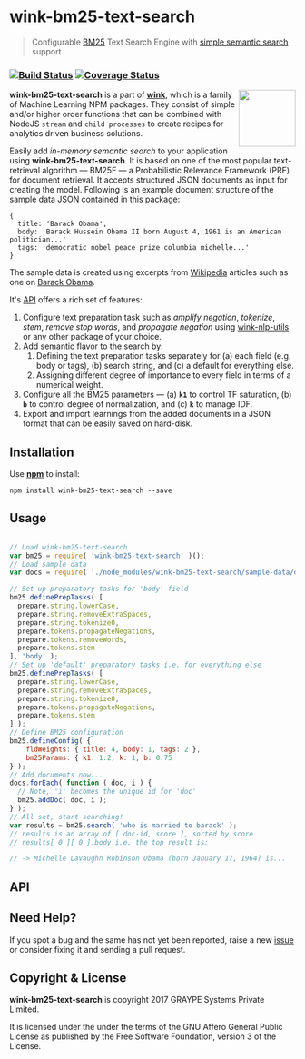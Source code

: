 
# wink-bm25-text-search

> Configurable [BM25](http://opensourceconnections.com/blog/2015/10/16/bm25-the-next-generation-of-lucene-relevation/) Text Search Engine with [simple semantic search](http://opensourceconnections.com/blog/2016/10/19/bm25f-in-lucene/) support

### [![Build Status](https://api.travis-ci.org/decisively/wink-bm25-text-search.svg?branch=master)](https://travis-ci.org/decisively/wink-bm25-text-search) [![Coverage Status](https://coveralls.io/repos/github/decisively/wink-bm25-text-search/badge.svg?branch=master)](https://coveralls.io/github/decisively/wink-bm25-text-search?branch=master)

<img align="right" src="https://decisively.github.io/wink-logos/logo-title.png" width="100px" >

**wink-bm25-text-search** is a part of **[wink](https://www.npmjs.com/~sanjaya)**, which is a family of Machine Learning NPM packages. They consist of simple and/or higher order functions that can be combined with NodeJS `stream` and `child processes` to create recipes for analytics driven business solutions.


Easily add *in-memory semantic search* to your application using **wink-bm25-text-search**. It is based on one of the most popular text-retrieval algorithm — BM25F — a Probabilistic Relevance Framework (PRF) for document retrieval. It accepts structured JSON documents as input for creating the model. Following is an example document structure of the sample data JSON contained in this package:
```
{
  title: 'Barack Obama',
  body: 'Barack Hussein Obama II born August 4, 1961 is an American politician...'
  tags: 'democratic nobel peace prize columbia michelle...'
}
```

The sample data is created using excerpts from [Wikipedia](https://en.wikipedia.org/wiki/Main_Page) articles such as one on [Barack Obama](https://en.wikipedia.org/wiki/Barack_Obama).

It's [API](#api) offers a rich set of features:

1. Configure text preparation task such as *amplify negation*, *tokenize*, *stem*, *remove stop words*, and *propagate negation* using [wink-nlp-utils](https://www.npmjs.com/package/wink-nlp-utils) or any other package of your choice.
2. Add semantic flavor to the search by:
    1. Defining the text preparation tasks separately for (a) each field (e.g. body or tags), (b) search string, and \(c\) a default for everything else.
    2. Assigning different degree of importance to every field in terms of a numerical weight.
3. Configure all the BM25 parameters — (a) **`k1`** to control TF saturation, (b) **`b`** to control degree of normalization, and \(c\) **`k`** to manage IDF.
4. Export and import learnings from the added documents in a JSON format that can be easily saved on hard-disk.



## Installation
Use **[npm](https://www.npmjs.com/package/wink-bm25-text-search)** to install:
```
npm install wink-bm25-text-search --save
```


## Usage


```javascript

// Load wink-bm25-text-search
var bm25 = require( 'wink-bm25-text-search' )();
// Load sample data
var docs = require( './node_modules/wink-bm25-text-search/sample-data/data-for-wink-bm25.json' );

// Set up preparatory tasks for 'body' field
bm25.definePrepTasks( [
  prepare.string.lowerCase,
  prepare.string.removeExtraSpaces,
  prepare.string.tokenize0,
  prepare.tokens.propagateNegations,
  prepare.tokens.removeWords,
  prepare.tokens.stem
], 'body' );
// Set up 'default' preparatory tasks i.e. for everything else
bm25.definePrepTasks( [
  prepare.string.lowerCase,
  prepare.string.removeExtraSpaces,
  prepare.string.tokenize0,
  prepare.tokens.propagateNegations,
  prepare.tokens.stem
] );
// Define BM25 configuration
bm25.defineConfig( {
    fldWeights: { title: 4, body: 1, tags: 2 },
    bm25Params: { k1: 1.2, k: 1, b: 0.75
} );
// Add documents now...
docs.forEach( function ( doc, i ) {
  // Note, 'i' becomes the unique id for 'doc'
  bm25.addDoc( doc, i );
} );
// All set, start searching!
var results = bm25.search( 'who is married to barack' );
// results is an array of [ doc-id, score ], sorted by score
// results[ 0 ][ 0 ].body i.e. the top result is:

// -> Michelle LaVaughn Robinson Obama (born January 17, 1964) is...
```

## API


## Need Help?
If you spot a bug and the same has not yet been reported, raise a new [issue](https://github.com/decisively/wink-bm25-text-search/issues) or consider fixing it and sending a pull request.


## Copyright & License
**wink-bm25-text-search** is copyright 2017 GRAYPE Systems Private Limited.

It is licensed under the under the terms of the GNU Affero General Public License as published by the Free
Software Foundation, version 3 of the License.
